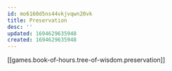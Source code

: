 ```yaml
---
id: mo6160d5ns44vkjvqwn20vk
title: Preservation
desc: ''
updated: 1694629635948
created: 1694629635948
---
```



[[games.book-of-hours.tree-of-wisdom.preservation]]
